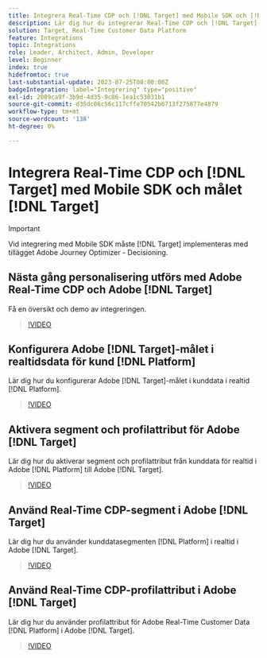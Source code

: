 ```yaml
---
title: Integrera Real-Time CDP och [!DNL Target] med Mobile SDK och [!DNL Target] mål
description: Lär dig hur du integrerar Real-Time CDP och [!DNL Target] med Mobile SDK och [!DNL Target] mål.
solution: Target, Real-Time Customer Data Platform
feature: Integrations
topic: Integrations
role: Leader, Architect, Admin, Developer
level: Beginner
index: true
hidefromtoc: true
last-substantial-update: 2023-07-25T00:00:00Z
badgeIntegration: label="Integrering" type="positive"
exl-id: 2089ca9f-3b9d-4d35-9c86-1ea1c53031b1
source-git-commit: d35dc06c56c117cffe70542b6713f275877e4879
workflow-type: tm+mt
source-wordcount: '138'
ht-degree: 0%

---
```


# Integrera Real-Time CDP och [!DNL Target] med Mobile SDK och målet [!DNL Target]

>[!IMPORTANT]
>
>Vid integrering med Mobile SDK måste [!DNL Target] implementeras med tillägget Adobe Journey Optimizer - Decisioning.

## Nästa gång personalisering utförs med Adobe Real-Time CDP och Adobe [!DNL Target]

Få en översikt och demo av integreringen.

>[!VIDEO](https://video.tv.adobe.com/v/340091?quality=12&learn=on)


## Konfigurera Adobe [!DNL Target]-målet i realtidsdata för kund [!DNL Platform]

Lär dig hur du konfigurerar Adobe [!DNL Target]-målet i kunddata i realtid [!DNL Platform].

>[!VIDEO](https://video.tv.adobe.com/v/3418799/?learn=on)

## Aktivera segment och profilattribut för Adobe [!DNL Target]

Lär dig hur du aktiverar segment och profilattribut från kunddata för realtid i Adobe [!DNL Platform] till Adobe [!DNL Target].

>[!VIDEO](https://video.tv.adobe.com/v/3419036/?learn=on)

## Använd Real-Time CDP-segment i Adobe [!DNL Target]

Lär dig hur du använder kunddatasegmenten [!DNL Platform] i realtid i Adobe [!DNL Target].

>[!VIDEO](https://video.tv.adobe.com/v/3419149/?learn=on)

## Använd Real-Time CDP-profilattribut i Adobe [!DNL Target]

Lär dig hur du använder profilattribut för Adobe Real-Time Customer Data [!DNL Platform] i Adobe [!DNL Target].

>[!VIDEO](https://video.tv.adobe.com/v/3419318/?learn=on)
